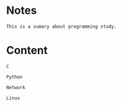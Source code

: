 Notes
=====

	This is a sumary about programming study.

Content
=======

	C

	Python

	Network

	Linux
